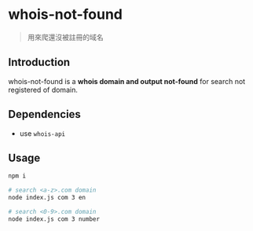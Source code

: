 # whois-not-found

> 用來爬還沒被註冊的域名

## Introduction

whois-not-found is a **whois domain and output not-found** for search not registered of domain.

## Dependencies

- use `whois-api`

## Usage

```sh
npm i

# search <a-z>.com domain
node index.js com 3 en

# search <0-9>.com domain
node index.js com 3 number
```